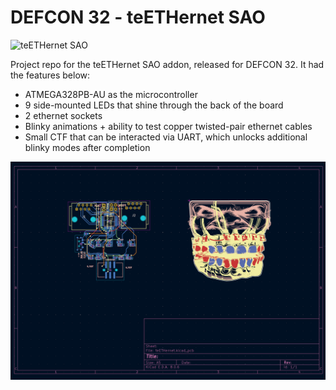 # DEFCON 32 - teETHernet SAO

![teETHernet SAO](https://github.com/k4r4koyun/DEFCON-32-teETHernet-SAO/blob/main/teETHernet%20SAO.jpeg?raw=true)

Project repo for the teETHernet SAO addon, released for DEFCON 32. It had the features below:
- ATMEGA328PB-AU as the microcontroller
- 9 side-mounted LEDs that shine through the back of the board
- 2 ethernet sockets
- Blinky animations + ability to test copper twisted-pair ethernet cables
- Small CTF that can be interacted via UART, which unlocks additional blinky modes after completion

![teETHernet SAO Board](https://raw.githubusercontent.com/k4r4koyun/DEFCON-32-teETHernet-SAO/refs/heads/main/teETHernet%20Board.png?raw=true)
